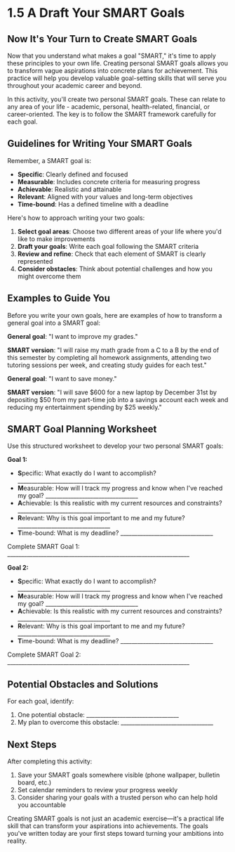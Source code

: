 # 1.5 A Draft Your SMART Goals

## Now It's Your Turn to Create SMART Goals

Now that you understand what makes a goal "SMART," it's time to apply these principles to your own life. Creating personal SMART goals allows you to transform vague aspirations into concrete plans for achievement. This practice will help you develop valuable goal-setting skills that will serve you throughout your academic career and beyond.

In this activity, you'll create two personal SMART goals. These can relate to any area of your life - academic, personal, health-related, financial, or career-oriented. The key is to follow the SMART framework carefully for each goal.

## Guidelines for Writing Your SMART Goals

Remember, a SMART goal is:

- **Specific**: Clearly defined and focused
- **Measurable**: Includes concrete criteria for measuring progress
- **Achievable**: Realistic and attainable
- **Relevant**: Aligned with your values and long-term objectives
- **Time-bound**: Has a defined timeline with a deadline

Here's how to approach writing your two goals:

1. **Select goal areas**: Choose two different areas of your life where you'd like to make improvements
2. **Draft your goals**: Write each goal following the SMART criteria
3. **Review and refine**: Check that each element of SMART is clearly represented
4. **Consider obstacles**: Think about potential challenges and how you might overcome them

## Examples to Guide You

Before you write your own goals, here are examples of how to transform a general goal into a SMART goal:

**General goal**: "I want to improve my grades."

**SMART version**: "I will raise my math grade from a C to a B by the end of this semester by completing all homework assignments, attending two tutoring sessions per week, and creating study guides for each test."

**General goal**: "I want to save money."

**SMART version**: "I will save $600 for a new laptop by December 31st by depositing $50 from my part-time job into a savings account each week and reducing my entertainment spending by $25 weekly."

## SMART Goal Planning Worksheet

Use this structured worksheet to develop your two personal SMART goals:

**Goal 1:**
- **S**pecific: What exactly do I want to accomplish? _________________________________
- **M**easurable: How will I track my progress and know when I've reached my goal? _________________________________
- **A**chievable: Is this realistic with my current resources and constraints? _________________________________
- **R**elevant: Why is this goal important to me and my future? _________________________________
- **T**ime-bound: What is my deadline? _________________________________

Complete SMART Goal 1: _________________________________________________________________

**Goal 2:**
- **S**pecific: What exactly do I want to accomplish? _________________________________
- **M**easurable: How will I track my progress and know when I've reached my goal? _________________________________
- **A**chievable: Is this realistic with my current resources and constraints? _________________________________
- **R**elevant: Why is this goal important to me and my future? _________________________________
- **T**ime-bound: What is my deadline? _________________________________

Complete SMART Goal 2: _________________________________________________________________

## Potential Obstacles and Solutions

For each goal, identify:
1. One potential obstacle: _________________________________
2. My plan to overcome this obstacle: _________________________________


## Next Steps

After completing this activity:
1. Save your SMART goals somewhere visible (phone wallpaper, bulletin board, etc.)
2. Set calendar reminders to review your progress weekly
3. Consider sharing your goals with a trusted person who can help hold you accountable

Creating SMART goals is not just an academic exercise—it's a practical life skill that can transform your aspirations into achievements. The goals you've written today are your first steps toward turning your ambitions into reality.



